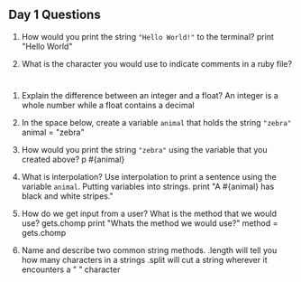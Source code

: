 ## Day 1 Questions

1. How would you print the string `"Hello World!"` to the terminal?
print "Hello World"

1. What is the character you would use to indicate comments in a ruby file?
#

1. Explain the difference between an integer and a float?
An integer is a whole number while a float contains a decimal

1. In the space below, create a variable `animal` that holds the string `"zebra"`
animal = "zebra"

1. How would you print the string `"zebra"` using the variable that you created above?
p #{animal}

1. What is interpolation? Use interpolation to print a sentence using the variable `animal`.
Putting variables into strings.
print "A #{animal} has black and white stripes."

1. How do we get input from a user? What is the method that we would use?
gets.chomp
print "Whats the method we would use?"
method = gets.chomp

1. Name and describe two common string methods.
.length will tell you how many characters in a strings
.split will cut a string wherever it encounters a " " character
